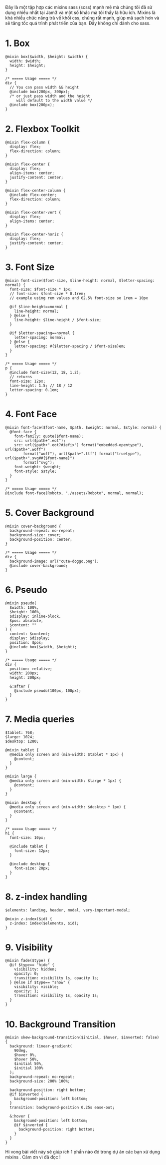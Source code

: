 Đây là một tập hợp các mixins sass (scss) mạnh mẽ mà chúng tôi đã sử dụng nhiều nhất tại Jam3 và một số khác mà tôi thấy là hữu ích. Mixins là khá nhiều chức năng trả về khối css, chúng rất mạnh, giúp mã sạch hơn và sẽ tăng tốc quá trình phát triển của bạn. Đây không chỉ dành cho sass.
# 1. Box
```
@mixin box($width, $height: $width) {
  width: $width;
  height: $height;
}

/* ===== Usage ===== */
div {
  // You can pass width && height
  @include box(200px, 300px);
  /* or just pass width and the height
     will default to the width value */
  @include box(200px);
}
```

# 2. Flexbox Toolkit
```
@mixin flex-column {
  display: flex;
  flex-direction: column;
}

@mixin flex-center {
  display: flex;
  align-items: center;
  justify-content: center;
}

@mixin flex-center-column {
  @include flex-center;
  flex-direction: column;
}

@mixin flex-center-vert {
  display: flex;
  align-items: center;
}

@mixin flex-center-horiz {
  display: flex;
  justify-content: center;
}
```

# 3. Font Size
```
@mixin font-size($font-size, $line-height: normal, $letter-spacing: normal) {
  font-size: $font-size * 1px;
  // font-size: $font-size * 0.1rem; 
  // example using rem values and 62.5% font-size so 1rem = 10px

  @if $line-height==normal {
    line-height: normal;
  } @else {
    line-height: $line-height / $font-size;
  }

  @if $letter-spacing==normal {
    letter-spacing: normal;
  } @else {
    letter-spacing: #{$letter-spacing / $font-size}em;
  }
}

/* ===== Usage ===== */
p {
  @include font-size(12, 18, 1.2);
  // returns
  font-size: 12px;
  line-height: 1.5; // 18 / 12
  letter-spacing: 0.1em;
}
```

# 4. Font Face
```
@mixin font-face($font-name, $path, $weight: normal, $style: normal) {
  @font-face {
    font-family: quote($font-name);
    src: url($path+".eot");
    src: url($path+".eot?#iefix") format("embedded-opentype"), url($path+".woff")
        format("woff"), url($path+".ttf") format("truetype"), url($path+".svg##{$font-name}")
        format("svg");
    font-weight: $weight;
    font-style: $style;
  }
}

/* ===== Usage ===== */
@include font-face(Roboto, "./assets/Roboto", normal, normal);
```

# 5. Cover Background
```
@mixin cover-background {
  background-repeat: no-repeat;
  background-size: cover;
  background-position: center;
}

/* ===== Usage ===== */
div {
  background-image: url("cute-doggo.png");
  @include cover-background;
}
```

# 6. Pseudo
```
@mixin pseudo(
  $width: 100%,
  $height: 100%,
  $display: inline-block,
  $pos: absolute,
  $content: ""
) {
  content: $content;
  display: $display;
  position: $pos;
  @include box($width, $height);
}

/* ===== Usage ===== */
div {
  position: relative;
  width: 200px;
  height: 200px;

  &:after {
    @include pseudo(100px, 100px);
  }
}
```

# 7. Media queries
```
$tablet: 768;
$large: 1024;
$desktop: 1280;

@mixin tablet {
  @media only screen and (min-width: $tablet * 1px) {
    @content;
  }
}

@mixin large {
  @media only screen and (min-width: $large * 1px) {
    @content;
  }
}

@mixin desktop {
  @media only screen and (min-width: $desktop * 1px) {
    @content;
  }
}

/* ===== Usage ===== */
h1 {
  font-size: 10px;

  @include tablet {
    font-size: 12px;
  }

  @include desktop {
    font-size: 20px;
  }
}
```

# 8. z-index handling
```
$elements: landing, header, modal, very-important-modal;

@mixin z-index($id) {
  z-index: index($elements, $id);
}
```

# 9. Visibility
```
@mixin fade($type) {
  @if $type== "hide" {
    visibility: hidden;
    opacity: 0;
    transition: visibility 1s, opacity 1s;
  } @else if $type== "show" {
    visibility: visible;
    opacity: 1;
    transition: visibility 1s, opacity 1s;
  }
}
```

# 10. Background Transition
```
@mixin skew-background-transition($initial, $hover, $inverted: false) {
  background: linear-gradient(
    90deg,
    $hover 0%,
    $hover 50%,
    $initial 50%,
    $initial 100%
  );
  background-repeat: no-repeat;
  background-size: 200% 100%;

  background-position: right bottom;
  @if $inverted {
    background-position: left bottom;
  }
  transition: background-position 0.25s ease-out;

  &:hover {
    background-position: left bottom;
    @if $inverted {
      background-position: right bottom;
    }
  }
}
```

Hi vong bài viết này sẽ giúp ích 1 phần nào đó trong dự án các bạn xử dụng mixins .
Cảm ơn vì đã đọc !
